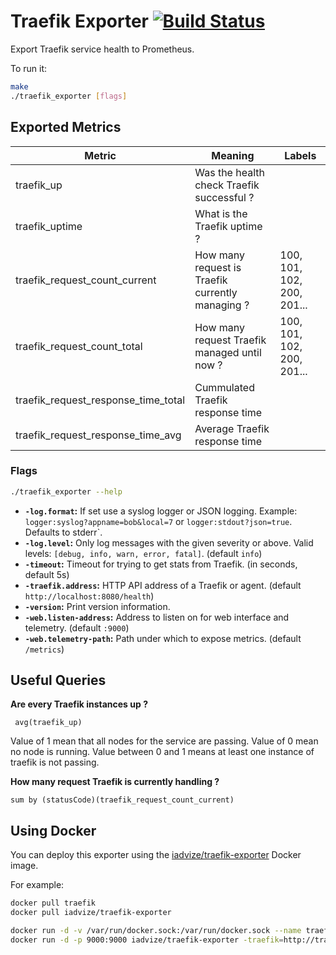 # Traefik Exporter [![Build Status](https://travis-ci.org/iadvize/traefik_exporter.svg)][travis]


Export Traefik service health to Prometheus.

To run it:

```bash
make
./traefik_exporter [flags]
```

## Exported Metrics

| Metric | Meaning | Labels |
| ------ | ------- | ------ |
| traefik_up | Was the health check Traefik successful ? | |
| traefik_uptime | What is the Traefik uptime ? | |
| traefik_request_count_current | How many request is Traefik currently managing ? | 100, 101, 102, 200, 201... |
| traefik_request_count_total | How many request Traefik managed until now ? | 100, 101, 102, 200, 201... |
| traefik_request_response_time_total | Cummulated Traefik response time | |
| traefik_request_response_time_avg | Average Traefik response time | |

### Flags

```bash
./traefik_exporter --help
```

* __`-log.format`:__ If set use a syslog logger or JSON logging. Example: `logger:syslog?appname=bob&local=7` or `logger:stdout?json=true`. Defaults to stderr`.
* __`-log.level`:__ Only log messages with the given severity or above. Valid levels: `[debug, info, warn, error, fatal]`. (default `info`)
* __`-timeout`:__ Timeout for trying to get stats from Traefik. (in seconds, default 5s)
* __`-traefik.address`:__ HTTP API address of a Traefik or agent. (default `http://localhost:8080/health`)
* __`-version`:__ Print version information.
* __`-web.listen-address`:__ Address to listen on for web interface and telemetry. (default `:9000`)
* __`-web.telemetry-path`:__ Path under which to expose metrics. (default `/metrics`)

## Useful Queries

__Are every Traefik instances up ?__

     avg(traefik_up)

Value of 1 mean that all nodes for the service are passing. Value of 0 mean no node is running. Value between 0 and 1 means at least one instance of traefik is not passing.

__How many request Traefik is currently handling ?__

    sum by (statusCode)(traefik_request_count_current)

## Using Docker

You can deploy this exporter using the [iadvize/traefik-exporter](https://registry.hub.docker.com/u/iadvize/traefik-exporter/) Docker image.

For example:

```bash
docker pull traefik
docker pull iadvize/traefik-exporter

docker run -d -v /var/run/docker.sock:/var/run/docker.sock --name traefik traefik --docker --web --web.address :8080
docker run -d -p 9000:9000 iadvize/traefik-exporter -traefik=http://traefik:8080/health
```


[hub]: https://hub.docker.com/r/iadvize/traefik-exporter/
[travis]: https://travis-ci.org/iadvize/traefik_exporter
